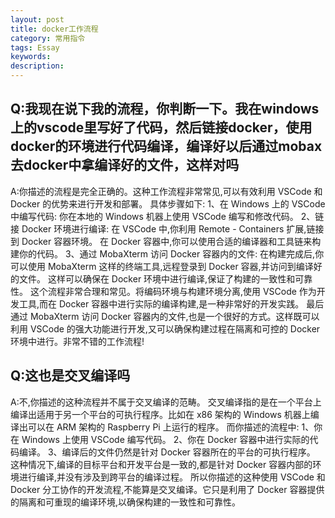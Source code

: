 ```yaml
---
layout: post
title: docker工作流程
category: 常用指令
tags: Essay
keywords: 
description: 
---
```


## Q:我现在说下我的流程，你判断一下。我在windows上的vscode里写好了代码，然后链接docker，使用docker的环境进行代码编译，编译好以后通过mobax去docker中拿编译好的文件，这样对吗
A:你描述的流程是完全正确的。这种工作流程非常常见,可以有效利用 VSCode 和 Docker 的优势来进行开发和部署。
具体步骤如下:
1、在 Windows 上的 VSCode 中编写代码:
你在本地的 Windows 机器上使用 VSCode 编写和修改代码。
2、链接 Docker 环境进行编译:
在 VSCode 中,你利用 Remote - Containers 扩展,链接到 Docker 容器环境。
在 Docker 容器中,你可以使用合适的编译器和工具链来构建你的代码。
3、通过 MobaXterm 访问 Docker 容器内的文件:
在构建完成后,你可以使用 MobaXterm 这样的终端工具,远程登录到 Docker 容器,并访问到编译好的文件。
这样可以确保在 Docker 环境中进行编译,保证了构建的一致性和可靠性。
这个流程非常合理和常见。将编码环境与构建环境分离,使用 VSCode 作为开发工具,而在 Docker 容器中进行实际的编译构建,是一种非常好的开发实践。
最后通过 MobaXterm 访问 Docker 容器内的文件,也是一个很好的方式。这样既可以利用 VSCode 的强大功能进行开发,又可以确保构建过程在隔离和可控的 Docker 环境中进行。非常不错的工作流程!

## Q:这也是交叉编译吗
A:不,你描述的这种流程并不属于交叉编译的范畴。
交叉编译指的是在一个平台上编译出适用于另一个平台的可执行程序。比如在 x86 架构的 Windows 机器上编译出可以在 ARM 架构的 Raspberry Pi 上运行的程序。
而你描述的流程中:
1、你在 Windows 上使用 VSCode 编写代码。
2、你在 Docker 容器中进行实际的代码编译。
3、编译后的文件仍然是针对 Docker 容器所在的平台的可执行程序。
这种情况下,编译的目标平台和开发平台是一致的,都是针对 Docker 容器内部的环境进行编译,并没有涉及到跨平台的编译过程。
所以你描述的这种使用 VSCode 和 Docker 分工协作的开发流程,不能算是交叉编译。它只是利用了 Docker 容器提供的隔离和可重现的编译环境,以确保构建的一致性和可靠性。

